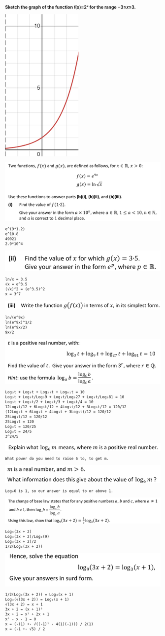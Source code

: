 <b>Sketch the graph of the function 𝑓(x)=2ˣ for the range −3≤𝑥≤3.</b>

![alt text](image.png)

![alt text](image-3.png)
```
e^(9*1.2)
e^10.8
49021
2.9*10^4
```

![alt text](image-8.png)
```
ln√x = 3.5
√x = e^3.5
(√x)^2 = (e^3.5)^2
x = 3^7
```

![alt text](image-9.png)
```
ln√(e^9x)
ln(e^9x)^1/2
ln(e^9x/2)
9x/2
```

![alt text](image-11.png)
```
Log₃t + Log₉t + Log₂₇t + Log₈₁t = 10
Log₃t + Log₃t/Log₃9 + Log₃t/Log₃27 + Log₃t/Log₃81 = 10
Log₃t + Log₃t/2 + Log₃t/3 + Log₃t/4 = 10
12Log₃t/12 + 6Log₃t/12 + 4Log₃t/12 + 3Log₃t/12 = 120/12
(12Log₃t + 6Log₃t + 4Log₃t + 3Log₃t)/12 = 120/12
25Log₃t/12 = 120/12
25Log₃t = 120
Log₃t = 120/25
Log₃t = 24/5
3^24/5
```

![alt text](image-12.png)
```
What power do you need to raise 6 to, to get m.
```

![alt text](image-14.png)
```
Log₆6 is 1, so our answer is equal to or above 1.
```

![alt text](image-15.png)
```
Log₉(3x + 2)
Log₃(3x + 2)/Log₃(9)
Log₃(3x + 2)/2
1/2(Log₃(3x + 2))
```

![alt text](image-17.png)
```
1/2(Log₃(3x + 2)) = Log₃(x + 1)
Log₃(√(3x + 2)) = Log₃(x + 1)
√(3x + 2) = x + 1
3x + 2 = (x + 1)²
3x + 2 = x² + 2x + 1
x² - x - 1 = 0
x = (-(1) +- √((-1)² - 4(1)(-1))) / 2(1)
x = (-1 +- √5) / 2
```